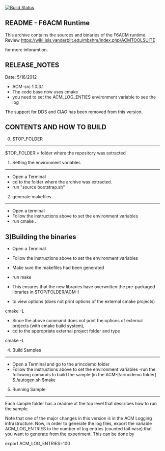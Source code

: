 [![Build Status](https://travis-ci.org/adubey14/arinc653emulator.svg?branch=master)](https://travis-ci.org/adubey14/arinc653emulator)


README - F6ACM Runtime
----------------------
This archive contains the sources and binaries of the F6ACM runtime. Review https://wiki.isis.vanderbilt.edu/mbshm/index.php/ACMTOOLSUITE

for more inforamtion. 


RELEASE_NOTES
------------------
Date: 5/16/2012
- ACM-src 1.0.3.1
- The code base now uses cmake
- you need to set the ACM_LOG_ENTIES environment variable to see the log

The support for DDS and CIAO has been removed from this version.

CONTENTS AND HOW TO BUILD
---------------------------

0) $TOP_FOLDER
-------------
$TOP_FOLDER = folder where the repository was extracted

1) Setting the environment variables
---------------------------------
- Open a Terminal
- cd to the folder where the archive was extracted.
- run "source bootstrap.sh"

2) generate makefiles
---------------------------
- Open a terminal
- Follow the instructions above to set the environment variables
- run cmake .


3)Building the binaries
---------------------------
- Open a Terminal
- Follow the instructions above to set the environment variables
- Make sure the makefiles had been generated
- run make 

- This ensures that the new libraries have overwritten the pre-packaged libraries in $TOP/FOLDER/ACM-I

- to view options (does not print options of the external cmake projects)

cmake -L

- Since the above command does not print the options of external projects (with cmake build system),
- cd to the appropriate external project folder and type 

cmake -L


4) Build Samples
-------------------------------
- Open a Terminal and go to the arincdemo folder
- Follow the instructions above to set the environment variables
-run the following comands to build the sample (in the ACM-I/arincdemo folder)
$./autogen.sh
$make

5) Running Sample
--------------
Each sample folder has a readme at the top level that describes how to run the sample.

Note that one of the major changes in this version is in the ACM Logging infrastructure. 
Now, in order to generate the log files, export the variable ACM_LOG_ENTRIES to the number of log entries (counted tail-wise) that you want to generate
from the experiment. This can be done by

export ACM_LOG_ENTRIES=100


    
